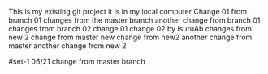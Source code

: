 This is my existing git project 
it is in my local computer
Change 01 from branch 01
changes from the master branch
another change from branch 01
changes from branch 02
change 01
change 02 by isuruAb
changes from new 2
change from master
new change from new2
another change from master
another change from new 2

#set-1 06/21
change from master branch